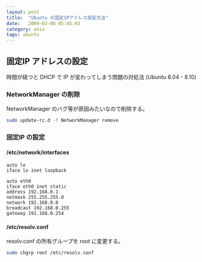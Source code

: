 ```yaml
---
layout: post
title:  "Ubuntu の固定IPアドレス設定方法"
date:   2009-02-08 05:45:03
category: unix
tags: ubuntu
---
```


## 固定IP アドレスの設定

時間が経つと DHCP で IP が変わってしまう問題の対処法 (Ubuntu 8.04 - 8.10)

### NetworkManager の削除

NetworkManager のバグ等が原因みたいなので削除する。

```sh
sudo update-rc.d -f NetworkManager remove
```

### 固定IP の設定

#### /etc/network/interfaces

```
auto lo
iface lo inet loopback

auto eth0
iface eth0 inet static
address 192.168.0.1
netmask 255.255.255.0
network 192.168.0.0
broadcast 192.168.0.255
gateway 192.168.0.254
```

#### /etc/resolv.conf

resolv.conf の所有グループを root に変更する。

```sh
sudo chgrp root /etc/resolv.conf
```

